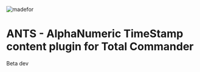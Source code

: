 ![madefor](https://img.shields.io/badge/Made%20For-Visual%20Studio%20Community-brightgreen?logo=visual-studio-code)

# ANTS - AlphaNumeric TimeStamp content plugin for Total Commander

Beta dev
